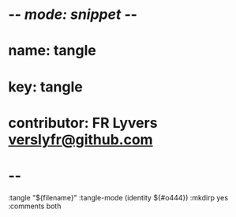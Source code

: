 # -*- mode: snippet -*-
# name: tangle
# key: tangle
# contributor: FR Lyvers <verslyfr@github.com>
# --
:tangle "${filename}" :tangle-mode (identity ${#o444}) :mkdirp yes :comments both
